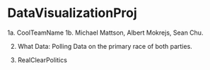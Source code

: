 # DataVisualizationProj

1a. CoolTeamName
1b. Michael Mattson, Albert Mokrejs, Sean Chu.

2. What Data: Polling Data on the primary race of both parties. 

3. RealClearPolitics

